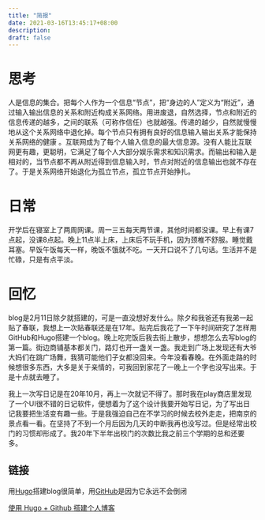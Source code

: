```yaml
---
title: "简报"
date: 2021-03-16T13:45:17+08:00
description: 
draft: false
---
```

# 思考
人是信息的集合。把每个人作为一个信息“节点”，把“身边的人”定义为“附近”，通过输入输出信息的关系和附近构成关系网络。用进废退，自然选择，节点和附近的信息传递的越多，之间的联系（可称作信任）也就越强。传递的越少，自然就慢慢地从这个关系网络中退化掉。每个节点只有拥有良好的信息输入输出关系才能保持关系网络的健康 。互联网成为了每个人输入信息的最大信息源。没有人能比互联网更有趣，更聪明，它满足了每个人大部分娱乐需求和知识需求。而输出和输入是相对的，当节点都不再从附近得到信息输入时，节点对附近的信息输出也就不存在了。于是关系网络开始退化为孤立节点，孤立节点开始挣扎。

# 日常
开学后在寝室上了两周网课。周一三五每天两节课，其他时间都没课。早上有课7点起，没课8点起。晚上11点半上床，上床后不玩手机，因为颈椎不舒服。睡觉戴耳塞。早饭午饭每天一样，晚饭不饿就不吃。一天开口说不了几句话。生活并不是忙碌，只是有点平淡。


# 回忆
blog是2月11日除夕就搭建的，可是一直没想好发什么。除夕和我爸还有我弟一起贴了春联，我想上一次贴春联还是在17年。贴完后我花了一下午时间研究了怎样用GitHub和Hugo搭建一个blog。晚上吃完饭后我去街上散步，想想怎么去写blog的第一篇。街边商铺基本都关门，路灯也开一盏关一盏。我走到广场上发现还有大爷大妈们在跳广场舞，我猜可能他们子女都没回来。今年没看春晚。在外面走路的时候想很多东西，大多是关于亲情的，可我回到家花了一晚上一个字也没写出来。于是十点就去睡了。


我上一次写日记是在20年10月，再上一次就记不得了。那时我在play商店里发现了一个UI很不错的日记软件，便想着为了这个设计我要开始写日记，为了写出日记我要把生活变有趣一些。于是我强迫自己在不学习的时候去校外走走，把南京的景点看一看。在坚持了不到一个月后因为几天的中断我再也没写过。但是经常出校门的习惯却形成了。我20年下半年出校门的次数比我之前三个学期的总和还要多。




## 链接

用[Hugo](https://gohugo.io/)搭建blog很简单，用[GitHub](https://github.com/)是因为它永远不会倒闭

[使用 Hugo + Github 搭建个人博客](https://zhuanlan.zhihu.com/p/105021100)
